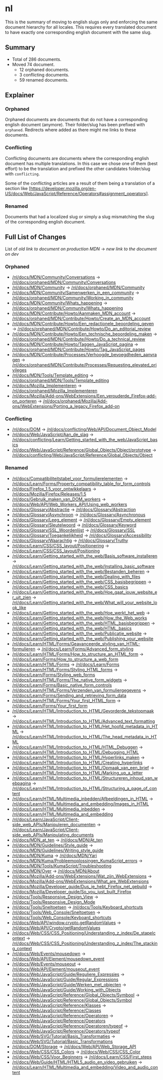 # nl

This is the summary of moving to english slugs only and enforcing the same
document hierarchy for all locales. This requires every translated document to
have exactly one corresponding english document with the same slug.

## Summary

* Total of 286 documents.
* Moved 74 document.
  * 12 orphaned documents.
  * 3 conflicting documents.
  * 59 renamed documents.

## Explainer

### Orphaned

Orphaned documents are documents that do not have a corresponding english
document (anymore). Their folder/slug has been prefixed with `orphaned`.
Redirects where added as there might me links to these documents.

### Conflicting

Conflicting documents are documents where the corresponding english document has
multiple translations. In this case we chose one of them (best effort) to be the
translation and prefixed the other candidates folder/slug with `conflicting`.

Some of the conflicting articles are a result of them being a translation of a
section like
[https://developer.mozilla.org/en-US/docs/Web/JavaScript/Reference/Operators#assignment_operators].

### Renamed

Documents that had a localized slug or simply a slug mismatching the slug of the
corresponding english document.

## Full List of Changes

List of _old link to document on production MDN_
→ _new link to the document on dev_

### Orphaned

* [/nl/docs/MDN/Community/Conversations](https://developer.mozilla.org/nl/docs/MDN/Community/Conversations) → [/nl/docs/orphaned/MDN/Community/Conversations](https://unslugged.content.dev.mdn.mozit.cloud/nl/docs/orphaned/MDN/Community/Conversations)
* [/nl/docs/MDN/Community](https://developer.mozilla.org/nl/docs/MDN/Community) → [/nl/docs/orphaned/MDN/Community](https://unslugged.content.dev.mdn.mozit.cloud/nl/docs/orphaned/MDN/Community)
* [/nl/docs/MDN/Community/Samenwerken_in_een_community](https://developer.mozilla.org/nl/docs/MDN/Community/Samenwerken_in_een_community) → [/nl/docs/orphaned/MDN/Community/Working_in_community](https://unslugged.content.dev.mdn.mozit.cloud/nl/docs/orphaned/MDN/Community/Working_in_community)
* [/nl/docs/MDN/Community/Whats_happening](https://developer.mozilla.org/nl/docs/MDN/Community/Whats_happening) → [/nl/docs/orphaned/MDN/Community/Whats_happening](https://unslugged.content.dev.mdn.mozit.cloud/nl/docs/orphaned/MDN/Community/Whats_happening)
* [/nl/docs/MDN/Contribute/Howto/Aanmaken_MDN_account](https://developer.mozilla.org/nl/docs/MDN/Contribute/Howto/Aanmaken_MDN_account) → [/nl/docs/orphaned/MDN/Contribute/Howto/Create_an_MDN_account](https://unslugged.content.dev.mdn.mozit.cloud/nl/docs/orphaned/MDN/Contribute/Howto/Create_an_MDN_account)
* [/nl/docs/MDN/Contribute/Howto/Een_redactionele_beoordeling_geven](https://developer.mozilla.org/nl/docs/MDN/Contribute/Howto/Een_redactionele_beoordeling_geven) → [/nl/docs/orphaned/MDN/Contribute/Howto/Do_an_editorial_review](https://unslugged.content.dev.mdn.mozit.cloud/nl/docs/orphaned/MDN/Contribute/Howto/Do_an_editorial_review)
* [/nl/docs/MDN/Contribute/Howto/Een_technische_beoordeling_maken](https://developer.mozilla.org/nl/docs/MDN/Contribute/Howto/Een_technische_beoordeling_maken) → [/nl/docs/orphaned/MDN/Contribute/Howto/Do_a_technical_review](https://unslugged.content.dev.mdn.mozit.cloud/nl/docs/orphaned/MDN/Contribute/Howto/Do_a_technical_review)
* [/nl/docs/MDN/Contribute/Howto/Taggen_JavaScript_pagina](https://developer.mozilla.org/nl/docs/MDN/Contribute/Howto/Taggen_JavaScript_pagina) → [/nl/docs/orphaned/MDN/Contribute/Howto/Tag_JavaScript_pages](https://unslugged.content.dev.mdn.mozit.cloud/nl/docs/orphaned/MDN/Contribute/Howto/Tag_JavaScript_pages)
* [/nl/docs/MDN/Contribute/Processes/Verhoogde_bevoegdheden_aanvragen](https://developer.mozilla.org/nl/docs/MDN/Contribute/Processes/Verhoogde_bevoegdheden_aanvragen) → [/nl/docs/orphaned/MDN/Contribute/Processes/Requesting_elevated_privileges](https://unslugged.content.dev.mdn.mozit.cloud/nl/docs/orphaned/MDN/Contribute/Processes/Requesting_elevated_privileges)
* [/nl/docs/MDN/Tools/Template_editing](https://developer.mozilla.org/nl/docs/MDN/Tools/Template_editing) → [/nl/docs/orphaned/MDN/Tools/Template_editing](https://unslugged.content.dev.mdn.mozit.cloud/nl/docs/orphaned/MDN/Tools/Template_editing)
* [/nl/docs/Mozilla_Implementeren](https://developer.mozilla.org/nl/docs/Mozilla_Implementeren) → [/nl/docs/orphaned/Mozilla_Implementeren](https://unslugged.content.dev.mdn.mozit.cloud/nl/docs/orphaned/Mozilla_Implementeren)
* [/nl/docs/Mozilla/Add-ons/WebExtensions/Een_verouderde_Firefox-add-on_porteren](https://developer.mozilla.org/nl/docs/Mozilla/Add-ons/WebExtensions/Een_verouderde_Firefox-add-on_porteren) → [/nl/docs/orphaned/Mozilla/Add-ons/WebExtensions/Porting_a_legacy_Firefox_add-on](https://unslugged.content.dev.mdn.mozit.cloud/nl/docs/orphaned/Mozilla/Add-ons/WebExtensions/Porting_a_legacy_Firefox_add-on)

### Conflicting
* [/nl/docs/DOM](https://developer.mozilla.org/nl/docs/DOM) → [/nl/docs/conflicting/Web/API/Document_Object_Model](https://unslugged.content.dev.mdn.mozit.cloud/nl/docs/conflicting/Web/API/Document_Object_Model)
* [/nl/docs/Web/JavaScript/Aan_de_slag](https://developer.mozilla.org/nl/docs/Web/JavaScript/Aan_de_slag) → [/nl/docs/conflicting/Learn/Getting_started_with_the_web/JavaScript_basics](https://unslugged.content.dev.mdn.mozit.cloud/nl/docs/conflicting/Learn/Getting_started_with_the_web/JavaScript_basics)
* [/nl/docs/Web/JavaScript/Reference/Global_Objects/Object/prototype](https://developer.mozilla.org/nl/docs/Web/JavaScript/Reference/Global_Objects/Object/prototype) → [/nl/docs/conflicting/Web/JavaScript/Reference/Global_Objects/Object](https://unslugged.content.dev.mdn.mozit.cloud/nl/docs/conflicting/Web/JavaScript/Reference/Global_Objects/Object)

### Renamed
* [/nl/docs/Compatibiliteitstabel_voor_formulierelementen](https://developer.mozilla.org/nl/docs/Compatibiliteitstabel_voor_formulierelementen) → [/nl/docs/Learn/Forms/Property_compatibility_table_for_form_controls](https://unslugged.content.dev.mdn.mozit.cloud/nl/docs/Learn/Forms/Property_compatibility_table_for_form_controls)
* [/nl/docs/Firefox_1.5_voor_ontwikkelaars](https://developer.mozilla.org/nl/docs/Firefox_1.5_voor_ontwikkelaars) → [/nl/docs/Mozilla/Firefox/Releases/1.5](https://unslugged.content.dev.mdn.mozit.cloud/nl/docs/Mozilla/Firefox/Releases/1.5)
* [/nl/docs/Gebruik_maken_van_DOM_workers](https://developer.mozilla.org/nl/docs/Gebruik_maken_van_DOM_workers) → [/nl/docs/Web/API/Web_Workers_API/Using_web_workers](https://unslugged.content.dev.mdn.mozit.cloud/nl/docs/Web/API/Web_Workers_API/Using_web_workers)
* [/nl/docs/Glossary/Abstractie](https://developer.mozilla.org/nl/docs/Glossary/Abstractie) → [/nl/docs/Glossary/Abstraction](https://unslugged.content.dev.mdn.mozit.cloud/nl/docs/Glossary/Abstraction)
* [/nl/docs/Glossary/Asynchroon](https://developer.mozilla.org/nl/docs/Glossary/Asynchroon) → [/nl/docs/Glossary/Asynchronous](https://unslugged.content.dev.mdn.mozit.cloud/nl/docs/Glossary/Asynchronous)
* [/nl/docs/Glossary/Leeg_element](https://developer.mozilla.org/nl/docs/Glossary/Leeg_element) → [/nl/docs/Glossary/Empty_element](https://unslugged.content.dev.mdn.mozit.cloud/nl/docs/Glossary/Empty_element)
* [/nl/docs/Glossary/Sleutelwoord](https://developer.mozilla.org/nl/docs/Glossary/Sleutelwoord) → [/nl/docs/Glossary/Keyword](https://unslugged.content.dev.mdn.mozit.cloud/nl/docs/Glossary/Keyword)
* [/nl/docs/Glossary/SSL_Woordenlijst](https://developer.mozilla.org/nl/docs/Glossary/SSL_Woordenlijst) → [/nl/docs/Glossary/SSL](https://unslugged.content.dev.mdn.mozit.cloud/nl/docs/Glossary/SSL)
* [/nl/docs/Glossary/Toegankelijkheid](https://developer.mozilla.org/nl/docs/Glossary/Toegankelijkheid) → [/nl/docs/Glossary/Accessibility](https://unslugged.content.dev.mdn.mozit.cloud/nl/docs/Glossary/Accessibility)
* [/nl/docs/Glossary/Waarachtig](https://developer.mozilla.org/nl/docs/Glossary/Waarachtig) → [/nl/docs/Glossary/Truthy](https://unslugged.content.dev.mdn.mozit.cloud/nl/docs/Glossary/Truthy)
* [/nl/docs/Learn/CSS/CSS_layout/Positionering](https://developer.mozilla.org/nl/docs/Learn/CSS/CSS_layout/Positionering) → [/nl/docs/Learn/CSS/CSS_layout/Positioning](https://unslugged.content.dev.mdn.mozit.cloud/nl/docs/Learn/CSS/CSS_layout/Positioning)
* [/nl/docs/Learn/Getting_started_with_the_web/Basis_software_installeren](https://developer.mozilla.org/nl/docs/Learn/Getting_started_with_the_web/Basis_software_installeren) → [/nl/docs/Learn/Getting_started_with_the_web/Installing_basic_software](https://unslugged.content.dev.mdn.mozit.cloud/nl/docs/Learn/Getting_started_with_the_web/Installing_basic_software)
* [/nl/docs/Learn/Getting_started_with_the_web/Bestanden_beheren](https://developer.mozilla.org/nl/docs/Learn/Getting_started_with_the_web/Bestanden_beheren) → [/nl/docs/Learn/Getting_started_with_the_web/Dealing_with_files](https://unslugged.content.dev.mdn.mozit.cloud/nl/docs/Learn/Getting_started_with_the_web/Dealing_with_files)
* [/nl/docs/Learn/Getting_started_with_the_web/CSS_basisbegrippen](https://developer.mozilla.org/nl/docs/Learn/Getting_started_with_the_web/CSS_basisbegrippen) → [/nl/docs/Learn/Getting_started_with_the_web/CSS_basics](https://unslugged.content.dev.mdn.mozit.cloud/nl/docs/Learn/Getting_started_with_the_web/CSS_basics)
* [/nl/docs/Learn/Getting_started_with_the_web/Hoe_gaat_jouw_website_er_uit_zien](https://developer.mozilla.org/nl/docs/Learn/Getting_started_with_the_web/Hoe_gaat_jouw_website_er_uit_zien) → [/nl/docs/Learn/Getting_started_with_the_web/What_will_your_website_look_like](https://unslugged.content.dev.mdn.mozit.cloud/nl/docs/Learn/Getting_started_with_the_web/What_will_your_website_look_like)
* [/nl/docs/Learn/Getting_started_with_the_web/Hoe_werkt_het_web](https://developer.mozilla.org/nl/docs/Learn/Getting_started_with_the_web/Hoe_werkt_het_web) → [/nl/docs/Learn/Getting_started_with_the_web/How_the_Web_works](https://unslugged.content.dev.mdn.mozit.cloud/nl/docs/Learn/Getting_started_with_the_web/How_the_Web_works)
* [/nl/docs/Learn/Getting_started_with_the_web/HTML_basisbegrippen](https://developer.mozilla.org/nl/docs/Learn/Getting_started_with_the_web/HTML_basisbegrippen) → [/nl/docs/Learn/Getting_started_with_the_web/HTML_basics](https://unslugged.content.dev.mdn.mozit.cloud/nl/docs/Learn/Getting_started_with_the_web/HTML_basics)
* [/nl/docs/Learn/Getting_started_with_the_web/Publicatie_website](https://developer.mozilla.org/nl/docs/Learn/Getting_started_with_the_web/Publicatie_website) → [/nl/docs/Learn/Getting_started_with_the_web/Publishing_your_website](https://unslugged.content.dev.mdn.mozit.cloud/nl/docs/Learn/Getting_started_with_the_web/Publishing_your_website)
* [/nl/docs/Learn/HTML/Forms/Geavanceerde_styling_van_HTML-formulieren](https://developer.mozilla.org/nl/docs/Learn/HTML/Forms/Geavanceerde_styling_van_HTML-formulieren) → [/nl/docs/Learn/Forms/Advanced_form_styling](https://unslugged.content.dev.mdn.mozit.cloud/nl/docs/Learn/Forms/Advanced_form_styling)
* [/nl/docs/Learn/HTML/Forms/How_to_structure_an_HTML_form](https://developer.mozilla.org/nl/docs/Learn/HTML/Forms/How_to_structure_an_HTML_form) → [/nl/docs/Learn/Forms/How_to_structure_a_web_form](https://unslugged.content.dev.mdn.mozit.cloud/nl/docs/Learn/Forms/How_to_structure_a_web_form)
* [/nl/docs/Learn/HTML/Forms](https://developer.mozilla.org/nl/docs/Learn/HTML/Forms) → [/nl/docs/Learn/Forms](https://unslugged.content.dev.mdn.mozit.cloud/nl/docs/Learn/Forms)
* [/nl/docs/Learn/HTML/Forms/Styling_HTML_forms](https://developer.mozilla.org/nl/docs/Learn/HTML/Forms/Styling_HTML_forms) → [/nl/docs/Learn/Forms/Styling_web_forms](https://unslugged.content.dev.mdn.mozit.cloud/nl/docs/Learn/Forms/Styling_web_forms)
* [/nl/docs/Learn/HTML/Forms/The_native_form_widgets](https://developer.mozilla.org/nl/docs/Learn/HTML/Forms/The_native_form_widgets) → [/nl/docs/Learn/Forms/Basic_native_form_controls](https://unslugged.content.dev.mdn.mozit.cloud/nl/docs/Learn/Forms/Basic_native_form_controls)
* [/nl/docs/Learn/HTML/Forms/Verzenden_van_formuliergegevens](https://developer.mozilla.org/nl/docs/Learn/HTML/Forms/Verzenden_van_formuliergegevens) → [/nl/docs/Learn/Forms/Sending_and_retrieving_form_data](https://unslugged.content.dev.mdn.mozit.cloud/nl/docs/Learn/Forms/Sending_and_retrieving_form_data)
* [/nl/docs/Learn/HTML/Forms/Your_first_HTML_form](https://developer.mozilla.org/nl/docs/Learn/HTML/Forms/Your_first_HTML_form) → [/nl/docs/Learn/Forms/Your_first_form](https://unslugged.content.dev.mdn.mozit.cloud/nl/docs/Learn/Forms/Your_first_form)
* [/nl/docs/Learn/HTML/Introduction_to_HTML/Gevorderde_tekstopmaak](https://developer.mozilla.org/nl/docs/Learn/HTML/Introduction_to_HTML/Gevorderde_tekstopmaak) → [/nl/docs/Learn/HTML/Introduction_to_HTML/Advanced_text_formatting](https://unslugged.content.dev.mdn.mozit.cloud/nl/docs/Learn/HTML/Introduction_to_HTML/Advanced_text_formatting)
* [/nl/docs/Learn/HTML/Introduction_to_HTML/Het_hoofd_metadata_in_HTML](https://developer.mozilla.org/nl/docs/Learn/HTML/Introduction_to_HTML/Het_hoofd_metadata_in_HTML) → [/nl/docs/Learn/HTML/Introduction_to_HTML/The_head_metadata_in_HTML](https://unslugged.content.dev.mdn.mozit.cloud/nl/docs/Learn/HTML/Introduction_to_HTML/The_head_metadata_in_HTML)
* [/nl/docs/Learn/HTML/Introduction_to_HTML/HTML_Debuggen](https://developer.mozilla.org/nl/docs/Learn/HTML/Introduction_to_HTML/HTML_Debuggen) → [/nl/docs/Learn/HTML/Introduction_to_HTML/Debugging_HTML](https://unslugged.content.dev.mdn.mozit.cloud/nl/docs/Learn/HTML/Introduction_to_HTML/Debugging_HTML)
* [/nl/docs/Learn/HTML/Introduction_to_HTML/Hyperlinks_maken](https://developer.mozilla.org/nl/docs/Learn/HTML/Introduction_to_HTML/Hyperlinks_maken) → [/nl/docs/Learn/HTML/Introduction_to_HTML/Creating_hyperlinks](https://unslugged.content.dev.mdn.mozit.cloud/nl/docs/Learn/HTML/Introduction_to_HTML/Creating_hyperlinks)
* [/nl/docs/Learn/HTML/Introduction_to_HTML/Opmaak_van_een_brief](https://developer.mozilla.org/nl/docs/Learn/HTML/Introduction_to_HTML/Opmaak_van_een_brief) → [/nl/docs/Learn/HTML/Introduction_to_HTML/Marking_up_a_letter](https://unslugged.content.dev.mdn.mozit.cloud/nl/docs/Learn/HTML/Introduction_to_HTML/Marking_up_a_letter)
* [/nl/docs/Learn/HTML/Introduction_to_HTML/Structureren_inhoud_van_webpagina](https://developer.mozilla.org/nl/docs/Learn/HTML/Introduction_to_HTML/Structureren_inhoud_van_webpagina) → [/nl/docs/Learn/HTML/Introduction_to_HTML/Structuring_a_page_of_content](https://unslugged.content.dev.mdn.mozit.cloud/nl/docs/Learn/HTML/Introduction_to_HTML/Structuring_a_page_of_content)
* [/nl/docs/Learn/HTML/Multimedia_inbedden/Afbeeldingen_in_HTML](https://developer.mozilla.org/nl/docs/Learn/HTML/Multimedia_inbedden/Afbeeldingen_in_HTML) → [/nl/docs/Learn/HTML/Multimedia_and_embedding/Images_in_HTML](https://unslugged.content.dev.mdn.mozit.cloud/nl/docs/Learn/HTML/Multimedia_and_embedding/Images_in_HTML)
* [/nl/docs/Learn/HTML/Multimedia_inbedden](https://developer.mozilla.org/nl/docs/Learn/HTML/Multimedia_inbedden) → [/nl/docs/Learn/HTML/Multimedia_and_embedding](https://unslugged.content.dev.mdn.mozit.cloud/nl/docs/Learn/HTML/Multimedia_and_embedding)
* [/nl/docs/Learn/JavaScript/Client-side_web_APIs/Manipuleren_documenten](https://developer.mozilla.org/nl/docs/Learn/JavaScript/Client-side_web_APIs/Manipuleren_documenten) → [/nl/docs/Learn/JavaScript/Client-side_web_APIs/Manipulating_documents](https://unslugged.content.dev.mdn.mozit.cloud/nl/docs/Learn/JavaScript/Client-side_web_APIs/Manipulating_documents)
* [/nl/docs/MDN_at_ten](https://developer.mozilla.org/nl/docs/MDN_at_ten) → [/nl/docs/MDN/At_ten](https://unslugged.content.dev.mdn.mozit.cloud/nl/docs/MDN/At_ten)
* [/nl/docs/MDN/Guidelines/Style_guide](https://developer.mozilla.org/nl/docs/MDN/Guidelines/Style_guide) → [/nl/docs/MDN/Guidelines/Writing_style_guide](https://unslugged.content.dev.mdn.mozit.cloud/nl/docs/MDN/Guidelines/Writing_style_guide)
* [/nl/docs/MDN/Kuma](https://developer.mozilla.org/nl/docs/MDN/Kuma) → [/nl/docs/MDN/Yari](https://unslugged.content.dev.mdn.mozit.cloud/nl/docs/MDN/Yari)
* [/nl/docs/MDN/Kuma/Probleemoplossingen_KumaScript_errors](https://developer.mozilla.org/nl/docs/MDN/Kuma/Probleemoplossingen_KumaScript_errors) → [/nl/docs/MDN/Tools/KumaScript/Troubleshooting](https://unslugged.content.dev.mdn.mozit.cloud/nl/docs/MDN/Tools/KumaScript/Troubleshooting)
* [/nl/docs/MDN/Over](https://developer.mozilla.org/nl/docs/MDN/Over) → [/nl/docs/MDN/About](https://unslugged.content.dev.mdn.mozit.cloud/nl/docs/MDN/About)
* [/nl/docs/Mozilla/Add-ons/WebExtensions/Wat_zijn_WebExtensions](https://developer.mozilla.org/nl/docs/Mozilla/Add-ons/WebExtensions/Wat_zijn_WebExtensions) → [/nl/docs/Mozilla/Add-ons/WebExtensions/What_are_WebExtensions](https://unslugged.content.dev.mdn.mozit.cloud/nl/docs/Mozilla/Add-ons/WebExtensions/What_are_WebExtensions)
* [/nl/docs/Mozilla/Developer_guide/Dus_je_hebt_Firefox_net_gebuild](https://developer.mozilla.org/nl/docs/Mozilla/Developer_guide/Dus_je_hebt_Firefox_net_gebuild) → [/nl/docs/Mozilla/Developer_guide/So_you_just_built_Firefox](https://unslugged.content.dev.mdn.mozit.cloud/nl/docs/Mozilla/Developer_guide/So_you_just_built_Firefox)
* [/nl/docs/Tools/Responsive_Design_View](https://developer.mozilla.org/nl/docs/Tools/Responsive_Design_View) → [/nl/docs/Tools/Responsive_Design_Mode](https://unslugged.content.dev.mdn.mozit.cloud/nl/docs/Tools/Responsive_Design_Mode)
* [/nl/docs/Tools/Sneltoetsen](https://developer.mozilla.org/nl/docs/Tools/Sneltoetsen) → [/nl/docs/Tools/Keyboard_shortcuts](https://unslugged.content.dev.mdn.mozit.cloud/nl/docs/Tools/Keyboard_shortcuts)
* [/nl/docs/Tools/Web_Console/Sneltoetsen](https://developer.mozilla.org/nl/docs/Tools/Web_Console/Sneltoetsen) → [/nl/docs/Tools/Web_Console/Keyboard_shortcuts](https://unslugged.content.dev.mdn.mozit.cloud/nl/docs/Tools/Web_Console/Keyboard_shortcuts)
* [/nl/docs/Web/API/window.crypto.getRandomValues](https://developer.mozilla.org/nl/docs/Web/API/window.crypto.getRandomValues) → [/nl/docs/Web/API/Crypto/getRandomValues](https://unslugged.content.dev.mdn.mozit.cloud/nl/docs/Web/API/Crypto/getRandomValues)
* [/nl/docs/Web/CSS/CSS_Positioning/Understanding_z_index/De_stapelcontext](https://developer.mozilla.org/nl/docs/Web/CSS/CSS_Positioning/Understanding_z_index/De_stapelcontext) → [/nl/docs/Web/CSS/CSS_Positioning/Understanding_z_index/The_stacking_context](https://unslugged.content.dev.mdn.mozit.cloud/nl/docs/Web/CSS/CSS_Positioning/Understanding_z_index/The_stacking_context)
* [/nl/docs/Web/Events/mousedown](https://developer.mozilla.org/nl/docs/Web/Events/mousedown) → [/nl/docs/Web/API/Element/mousedown_event](https://unslugged.content.dev.mdn.mozit.cloud/nl/docs/Web/API/Element/mousedown_event)
* [/nl/docs/Web/Events/mouseout](https://developer.mozilla.org/nl/docs/Web/Events/mouseout) → [/nl/docs/Web/API/Element/mouseout_event](https://unslugged.content.dev.mdn.mozit.cloud/nl/docs/Web/API/Element/mouseout_event)
* [/nl/docs/Web/JavaScript/Guide/Reguliere_Expressies](https://developer.mozilla.org/nl/docs/Web/JavaScript/Guide/Reguliere_Expressies) → [/nl/docs/Web/JavaScript/Guide/Regular_Expressions](https://unslugged.content.dev.mdn.mozit.cloud/nl/docs/Web/JavaScript/Guide/Regular_Expressions)
* [/nl/docs/Web/JavaScript/Guide/Werken_met_objecten](https://developer.mozilla.org/nl/docs/Web/JavaScript/Guide/Werken_met_objecten) → [/nl/docs/Web/JavaScript/Guide/Working_with_Objects](https://unslugged.content.dev.mdn.mozit.cloud/nl/docs/Web/JavaScript/Guide/Working_with_Objects)
* [/nl/docs/Web/JavaScript/Reference/Global_Objects/Symbool](https://developer.mozilla.org/nl/docs/Web/JavaScript/Reference/Global_Objects/Symbool) → [/nl/docs/Web/JavaScript/Reference/Global_Objects/Symbol](https://unslugged.content.dev.mdn.mozit.cloud/nl/docs/Web/JavaScript/Reference/Global_Objects/Symbol)
* [/nl/docs/Web/JavaScript/Reference/Klasses](https://developer.mozilla.org/nl/docs/Web/JavaScript/Reference/Klasses) → [/nl/docs/Web/JavaScript/Reference/Classes](https://unslugged.content.dev.mdn.mozit.cloud/nl/docs/Web/JavaScript/Reference/Classes)
* [/nl/docs/Web/JavaScript/Reference/Operatoren](https://developer.mozilla.org/nl/docs/Web/JavaScript/Reference/Operatoren) → [/nl/docs/Web/JavaScript/Reference/Operators](https://unslugged.content.dev.mdn.mozit.cloud/nl/docs/Web/JavaScript/Reference/Operators)
* [/nl/docs/Web/JavaScript/Reference/Operatoren/typeof](https://developer.mozilla.org/nl/docs/Web/JavaScript/Reference/Operatoren/typeof) → [/nl/docs/Web/JavaScript/Reference/Operators/typeof](https://unslugged.content.dev.mdn.mozit.cloud/nl/docs/Web/JavaScript/Reference/Operators/typeof)
* [/nl/docs/Web/SVG/Tutorial/Basis_Transformaties](https://developer.mozilla.org/nl/docs/Web/SVG/Tutorial/Basis_Transformaties) → [/nl/docs/Web/SVG/Tutorial/Basic_Transformations](https://unslugged.content.dev.mdn.mozit.cloud/nl/docs/Web/SVG/Tutorial/Basic_Transformations)
* [/nl/docs/DOM/Storage](https://developer.mozilla.org/nl/docs/DOM/Storage) → [/nl/docs/Web/API/Web_Storage_API](https://unslugged.content.dev.mdn.mozit.cloud/nl/docs/Web/API/Web_Storage_API)
* [/nl/docs/Web/CSS/CSS_Colors](https://developer.mozilla.org/nl/docs/Web/CSS/CSS_Colors) → [/nl/docs/Web/CSS/CSS_Color](https://unslugged.content.dev.mdn.mozit.cloud/nl/docs/Web/CSS/CSS_Color)
* [/nl/docs/Web/CSS/Voor_Beginners](https://developer.mozilla.org/nl/docs/Web/CSS/Voor_Beginners) → [/nl/docs/Learn/CSS/First_steps](https://unslugged.content.dev.mdn.mozit.cloud/nl/docs/Learn/CSS/First_steps)
* [/nl/docs/Web/Guide/HTML/HTML5_audio_en_video_gebruiken](https://developer.mozilla.org/nl/docs/Web/Guide/HTML/HTML5_audio_en_video_gebruiken) → [/nl/docs/Learn/HTML/Multimedia_and_embedding/Video_and_audio_content](https://unslugged.content.dev.mdn.mozit.cloud/nl/docs/Learn/HTML/Multimedia_and_embedding/Video_and_audio_content)
